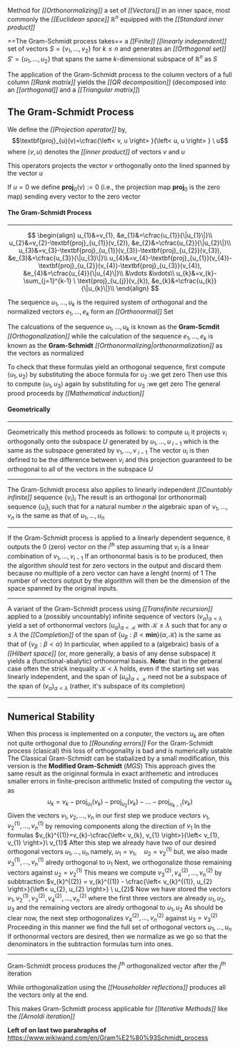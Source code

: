 Method for *[[Orthonormalizing]]* a set of *[[Vectors]]* in an inner space,
	most commonly the *[[Euclidean space]]* $\mathbb{R}^{n}$ 
		equipped with the *[[Standard inner product]]* 

==The Gram-Schmidt process takes== a *[[Finite]]* 
	*[[linearly independent]]* set of vectors
		$S= \{ v_{1}, \dots , v_{2} \}$ for $k\leq n$ 
			and generates an *[[Orthogonal set]]* 
				$S'=\{ u_{1}, \dots, u_{2} \}$ 
					that spans the same $k$-dimensional subspace of $\mathbb{R}^{n}$ as $S$

The application of the Gram-Schmidt process 
	to the column vectors
		of a full column *[[Rank matrix]]* 
			yields the *[[QR decomposition]]* 
				(decomposed into an *[[orthogonal]]* and a *[[Triangular matrix]]*) 

## The Gram-Schmidt Process

We define the *[[Projection operator]]* by,
	$$\textbf{proj}_{u}(v)=\cfrac{\left< v, u \right> }{\left< u, u \right> } \ u$$
		where $\left< v, u \right>$ denotes the *[[inner product]]*
			of vectors $v$ and $u$

This operators projects the vector $v$
	orthogonally onto the lined 
		spanned by the vector $u$

If $u=0$ 
	we define $\textbf{proj}_{0}(v):=0$ 
			(i.e., the projection map $\textbf{proj}_{0}$ is the zero map)
		sending every vector to the zero vector

#### The Gram-Schmidt Process 
***
$$
\begin{align}
u_{1}&=v_{1}, &e_{1}&=\cfrac{u_{1}}{\|u_{1}\|}\\
u_{2}&=v_{2}-\textbf{proj}_{u_{1}}(v_{2}), &e_{2}&=\cfrac{u_{2}}{\|u_{2}\|}\\
u_{3}&=v_{3}-\textbf{proj}_{u_{1}}(v_{3})-\textbf{proj}_{u_{2}}(v_{3}), &e_{3}&=\cfrac{u_{3}}{\|u_{3}\|}\\
u_{4}&=v_{4}-\textbf{proj}_{u_{1}}(v_{4})-\textbf{proj}_{u_{2}}(v_{4})-\textbf{proj}_{u_{3}}(v_{4}), &e_{4}&=\cfrac{u_{4}}{\|u_{4}\|}\\
&\vdots &\vdots\\
u_{k}&=v_{k}-\sum_{j=1}^{k-1} \ \text{proj}_{u_{j}}(v_{k}), &e_{k}&=\cfrac{u_{k}}{\|u_{k}\|}\\
\end{align}
$$

The sequence 
	$u_{1}, \dots, u_{k}$ 
		is the required system of orthogonal
and the normalized vectors 
	$e_{1}, \dots, e_{k}$
		form an *[[Orthonormal]]* Set

The calcuations of the sequence
	$u_{1}, \dots, u_{k}$
		is known as the **Gram-Scmdit** *[[Orthogonalization]]* 
while the calculation of the sequence
	$e_{1}, \dots, e_{k}$ 
		is known as the **Gram-Schmidt** *[[Orthonormalizing|orthonormalization]]* 
			as the vectors as normalized

To check that these formulas yield an orthogonal sequence,
	first compute $\left< u_{1}, u_{2} \right>$
		by substituting the aboce formula for $u_{2}$
			:we get zero
Then use this to compute $\left< u_{1}, u_{3} \right>$ 
	again by substituting for $u_{3}$
		:we get zero
The general prood proceeds by *[[Mathematical induction]]*

#### Geometrically
***
Geometrically this method proceeds as follows:
	to compute $u_{i}$ 
		it projects $v_{i}$ orthogonally onto the subspace $U$
			generated by $u_{1}, \dots, u_{\ i-1}$ 
				which is the same as the subspace generated by $v_{1}, \dots, v_{\ i-1}$
The vector $u_{i}$ is then defined to be the difference between
	$v_{i}$ and this projection
		guaranteed to be orthogonal to all of the vectors in the subspace $U$

***

The Gram-Schmidt process 
	also applies to linearly independent 
		*[[Countably infinite]]* sequence $\{ v_{i} \}_{i}$ 
The result is an orthogonal (or orthonormal) sequence $\{ u_{i} \}_{i}$
	such that for a natural number $n$
		the algebraic span of $v_{1}, \dots, v_{n}$ 
			is the same as that of $u_{1}, \dots, u_{n}$

***

If the Gram-Schmidt process is 
	applied to a linearly dependent sequence, 
		it outputs the $0$ (zero) vector
			on the $i^{\text{th}}$ step
				assuming that $v_{i}$ is a linear combination of 
					$v_{1}, \dots, v_{i-1}$
If an orthonormal basis is to be produced,
	then the algorithm should test for zero vectors in the output 
		and discard them
			because no multiple of a zero vector 
				can have a lenght (norm) of $1$
The number of vectors output by the algorithm will then
	be the dimension of the 
		space spanned 
			by the original inputs.

***

A variant of the Gram-Schmidt process using *[[Transfinite recursion]]* 
	applied to a (possibly uncountably) infinite sequence of vectors
		$(v_{\alpha})_{\alpha<\lambda}$ 
			yield a set of orthonormal vectors
				$(u_{\alpha})_{\alpha<\mathcal{K}}$ with $\mathcal{K}\leq \lambda$
					such that for any $\alpha \leq \lambda$ 
						the *[[Completion]]* of the span of $\{ u_{\beta}: \beta< \textbf{min} \}(\alpha, \mathcal{K})$ 
							is the same as that of $\{ v_{\beta}:\beta<\alpha \}$
In particular, when applied to a (algebraic) basis 
	of a *[[Hilbert space]]* (or, more generally, a basis of any dense subspace)
		it yields a (functional-abalytic) orthonormal basis.
**Note:** that in the geberal case
			often the strick inequality $\mathcal{K}<\lambda$ holds,
				even if the starting set was linearly independent,
					and the span of $(u_{\alpha})_{\alpha<\mathcal{K}}$ 
						need not be a subspace 
							of the span of $(v_{\alpha})_{\alpha<\lambda}$
								(rather, it's subspace of its completion)

***

## Numerical Stability

When this process is implemented on a conputer, 
	the vectors $u_{k}$ are often not quite orthogonal
		due to *[[Rounding errors]]* 
For the Gram-Schmidt process (clasical)
	this loss of orthogonality is bad and is numerically ustable
The Classical Gram-Schmidt can be stabalized by a small modification,
	this version is the **Modified Gram-Schmidt** (*MGS*) 
This approach gives the same result as the originnal formula
	in exact arithemetic 
		and introduces smaller errors in finite-precison arithmetic
Insted of computing the vector $u_{k}$ as 
	$$u_{k}=v_{k}-\text{proj}_{u_{1}}(v_{k})-\text{proj}_{u_{2}}(v_{k})- \dots - \text{proj}_{u_{k-1}}(v_{k})$$
Given the vectors $v_{1}, v_{2}, \dots, v_{n}$ 
	in our first step we produce vectors $v_{1}, v_{2}^{(1)}, \dots, v_{n}^{(1)}$
		by removing components along the direction of $v_{1}$ 
In the formulas $v_{k}^{(1)}=v_{k}-\cfrac{\left< v_{k}, v_{1} \right>}{\left< v_{1}, v_{1} \right>}\ v_{1}$
After this step 
	we already have two 
		of our desired orthogonal vectors $u_{1}, \dots, u_{n}$
			namely, $u_{1}=v_{1}, \quad u_{2}=v_{2}^{(1)}$
				but, we also made $v_{3}^{(1)}, \dots, v_{n}^{(1)}$ 
					alredy orthogonal to $u_{1}$
Next, we orthogonalize those remaining vectors against $u_{2}=v_{2}^{(1)}$
This means we compute $v_{3}^{(2)}, v_{4}^{(2)}, \dots, v_{n}^{(2)}$ 
	by subbtraction $v_{k}^{(2)} = v_{k}^{(1)} - \cfrac{\left< v_{k}^{(1)}, u_{2} \right>}{\left< u_{2}, u_{2} \right>} \ u_{2}$
Now we have stored the vectors $v_{1}, v_{2}^{(1)}, v_{3}^{(2)}, v_{4}^{(2)}, \dots, v_{n}^{(2)}$
	where the first three vectors are already $u_{1}, u_{2}, u_{3}$
		and the remaining vectors are alredy orthogonal to $u_{1}, u_{2}$
As should be clear now, 
	the next step orthogonalizes $v_{4}^{(2)}, \dots, v_{n}^{(2)}$ 
		against $u_{3}=v_{3}^{(2)}$
Proceeding in this manner
	we find the full set of orthogonal vectors $u_{1}, \dots, u_{n}$
If orthonormal vectors are desired,
	then we normalize as we go
		so that the denominators in the subtraction formulas 
			turn into ones.

***

Gram-Schmidt process produces 
	the $j^{\text{th}}$ orthogonalized vector 
		after the $j^{\text{th}}$ iteration

While orthogonalization using the *[[Householder reflections]]* 
	produces all the vectors only at the end.

This makes Gram-Schmidt process applicable for *[[Iterative Methods]]* 
	like the *[[Arnoldi iteration]]* 



**Left of on last two parahraphs of**
https://www.wikiwand.com/en/Gram%E2%80%93Schmidt_process



